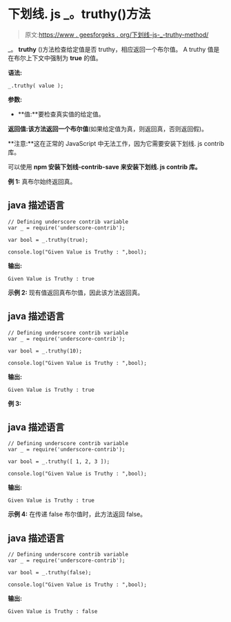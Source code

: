 # 下划线. js _。truthy()方法

> 原文:[https://www . geesforgeks . org/下划线-js-_-truthy-method/](https://www.geeksforgeeks.org/underscore-js-_-truthy-method/)

_。 **truthy** ()方法检查给定值是否 truthy，相应返回一个布尔值。 A truthy 值是在布尔上下文中强制为 **true** 的值。

**语法:**

```
_.truthy( value );
```

**参数:**

*   **值:**要检查真实值的给定值。

**返回值:**该方法返回一个**布尔值**(如果给定值为真，则返回真，否则返回假)。

**注意:**这在正常的 JavaScript 中无法工作，因为它需要安装下划线. js contrib 库。

可以使用 **npm 安装下划线-contrib-save 来安装下划线. js contrib 库。**

**例 1:** 真布尔始终返回真。

## java 描述语言

```
// Defining underscore contrib variable
var _ = require('underscore-contrib'); 

var bool = _.truthy(true);

console.log("Given Value is Truthy : ",bool);
```

**输出:**

```
Given Value is Truthy : true
```

**示例 2:** 现有值返回真布尔值，因此该方法返回真。

## java 描述语言

```
// Defining underscore contrib variable
var _ = require('underscore-contrib'); 

var bool = _.truthy(10);

console.log("Given Value is Truthy : ",bool);
```

**输出:**

```
Given Value is Truthy : true
```

**例 3:**

## java 描述语言

```
// Defining underscore contrib variable
var _ = require('underscore-contrib'); 

var bool = _.truthy([ 1, 2, 3 ]);

console.log("Given Value is Truthy : ",bool);
```

**输出:**

```
Given Value is Truthy : true
```

**示例 4:** 在传递 false 布尔值时，此方法返回 false。

## java 描述语言

```
// Defining underscore contrib variable
var _ = require('underscore-contrib'); 

var bool = _.truthy(false);

console.log("Given Value is Truthy : ",bool);
```

**输出:**

```
Given Value is Truthy : false
```